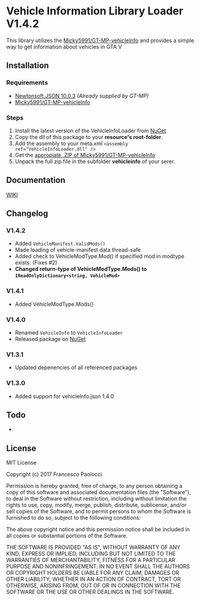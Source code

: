# Vehicle Information Library Loader V1.4.2
This library utilizes the [Micky5991/GT-MP-vehicleInfo](https://github.com/Micky5991/GT-MP-vehicleInfo) and provides a simple way to get information about vehicles in GTA V

## Installation
### Requirements
* [Newtonsoft.JSON 10.0.3](https://www.nuget.org/packages/Newtonsoft.Json/10.0.3) *(Already supplied by GT-MP)*
* [Micky5991/GT-MP-vehicleInfo](https://github.com/Micky5991/GT-MP-vehicleInfo/releases)

### Steps
1. Install the latest version of the VehicleInfoLoader from [NuGet](https://www.nuget.org/packages/VehicleInfoLoader)
2. Copy the dll of this package to your **resource's root-folder**.
3. Add the assembly to your meta.xml `<assembly ref="VehicleInfoLoader.dll" />`
4. Get the [appropiate .ZIP of Micky5991/GT-MP-vehicleInfo](https://github.com/Micky5991/GT-MP-vehicleInfo/releases)
5. Unpack the full zip file in the subfolder **vehicleinfo** of your serer.

## Documentation
[WIKI](https://github.com/Micky5991/VehicleInfoLoader/wiki)

## Changelog
### V1.4.2
* Added `VehicleManifest.ValidMods()`
* Made loading of vehicle-manifest data thread-safe
* Added check to VehicleModType.Mod() if specified mod in modtype exists. (Fixes #2)
* **Changed return-type of VehicleModType.Mods() to `IReadOnlyDictionary<string, VehicleMod>`**

### V1.4.1
* Added VehicleModType.Mods()

### V1.4.0
* Renamed `VehicleInfo` to `VehicleInfoLoader`
* Released package on [NuGet](https://www.nuget.org/packages/VehicleInfoLoader)

### V1.3.1
* Updated depenencies of all referenced packages

### V1.3.0
* Added support for vehicleInfo.json 1.4.0


## Todo
-

## License
MIT License

Copyright (c) 2017 Francesco Paolocci

Permission is hereby granted, free of charge, to any person obtaining a copy
of this software and associated documentation files (the "Software"), to deal
in the Software without restriction, including without limitation the rights
to use, copy, modify, merge, publish, distribute, sublicense, and/or sell
copies of the Software, and to permit persons to whom the Software is
furnished to do so, subject to the following conditions:

The above copyright notice and this permission notice shall be included in all
copies or substantial portions of the Software.

THE SOFTWARE IS PROVIDED "AS IS", WITHOUT WARRANTY OF ANY KIND, EXPRESS OR
IMPLIED, INCLUDING BUT NOT LIMITED TO THE WARRANTIES OF MERCHANTABILITY,
FITNESS FOR A PARTICULAR PURPOSE AND NONINFRINGEMENT. IN NO EVENT SHALL THE
AUTHORS OR COPYRIGHT HOLDERS BE LIABLE FOR ANY CLAIM, DAMAGES OR OTHER
LIABILITY, WHETHER IN AN ACTION OF CONTRACT, TORT OR OTHERWISE, ARISING FROM,
OUT OF OR IN CONNECTION WITH THE SOFTWARE OR THE USE OR OTHER DEALINGS IN THE
SOFTWARE.
